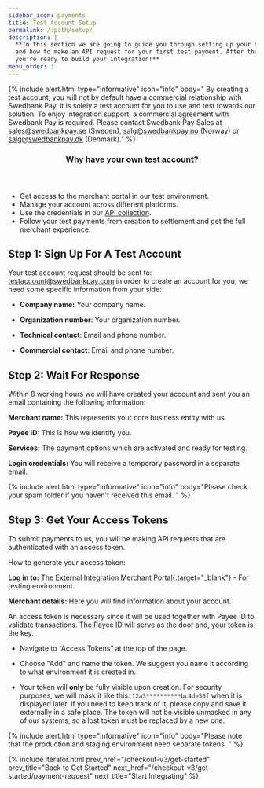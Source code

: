 ```yaml
---
sidebar_icon: payments
title: Test Account Setup
permalink: /:path/setup/
description: |
  **In this section we are going to guide you through setting up your test account
  and how to make an API request for your first test payment. After these steps,
  you're ready to build your integration!**
menu_order: 3
---
```


{% include alert.html type="informative" icon="info" body="
By creating a test account, you will not by default have a commercial
relationship with Swedbank Pay, it is solely a test account for you to use and
test towards our solution. To enjoy integration support, a commercial agreement
with Swedbank Pay is required. Please contact Swedbank Pay Sales at
[sales@swedbankpay.se](mailto:sales@swedbankpay.se) (Sweden),
[salg@swedbankpay.no](mailto:salg@swedbankpay.no) (Norway) or
[salg@swedbankpay.dk](mailto:salg@swedbankpay.dk) (Denmark)." %}

<section class="panel panel-brand">
 <header>
 <h3 class="panel-title">Why have your own test account?</h3>
 <p class="panel-sub-title"></p>
 </header>
 <div class="panel-body pb-0">
 <ul>
 <li>Get access to the merchant portal in our test environment.</li>
 <li>Manage your account across different platforms.</li>
 <li>Use the credentials in our <a target="_blank" href="https://www.postman.com/swedbankpay/swedbank-pay-online/collection/000bv9t/testsuite">API collection</a>.</li>
 <li>Follow your test payments from creation to settlement and get the full merchant experience.</li>
 </ul>
 </div>
</section>

## Step 1: Sign Up For A Test Account

Your test account request should be sent to:
[testaccount@swedbankpay.com](mailto:testaccount@swedbankpay.com) in order to
create an account for you, we need some specific information from your side:

*   **Company name:** Your company name.

*   **Organization number**: Your organization number.

*   **Technical contact**: Email and phone number.

*   **Commercial contact**: Email and phone number.

## Step 2: Wait For Response

Within 8 working hours we will have created your account and sent you an email
containing the following information:

**Merchant name:** This represents your core business entity with us.

**Payee ID:** This is how we identify you.

**Services:** The payment options which are activated and ready for testing.

**Login credentials:** You will receive a temporary password in a separate
email.

{% include alert.html type="informative" icon="info" body="Please
check your spam folder if you haven't received this email. " %}

## Step 3: Get Your Access Tokens

To submit payments to us, you will be making API requests that are authenticated
with an access token.

How to generate your access token:

**Log in to:** [The External Integration Merchant Portal](https://merchantportal.externalintegration.swedbankpay.com){:target="_blank"} - For
testing environment.

**Merchant details:** Here you will find information about your
account.

An access token is necessary since it will be used together with Payee ID to
validate transactions. The Payee ID will serve as the door and, your token is
the key.

*   Navigate to “Access Tokens” at the top of the page.

*   Choose "Add" and name the token. We suggest you name it according to what
    environment it is created in.

*   Your token will **only** be fully visible upon creation. For security
    purposes, we will mask it like this: `12a3**********bc4de56f` when it is
    displayed later. If you need to keep track of it, please copy and save it
    externally in a safe place. The token will not be visible unmasked in any of
    our systems, so a lost token must be replaced by a new one.

{% include alert.html type="informative" icon="info" body="Please note that the
production and staging environment need separate tokens. " %}

{% include iterator.html prev_href="/checkout-v3/get-started"
                         prev_title="Back to Get Started"
                         next_href="/checkout-v3/get-started/payment-request"
                         next_title="Start Integrating" %}

[testsuite]: https://www.postman.com/swedbankpay/swedbank-pay-online/collection/000bv9t/testsuite
